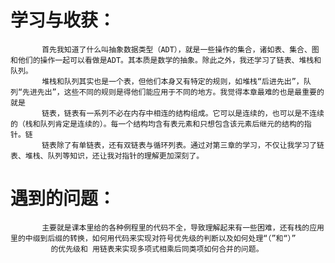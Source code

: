 # 学习与收获：
           首先我知道了什么叫抽象数据类型（ADT），就是一些操作的集合，诸如表、集合、图和他们的操作一起可以看做是ADT。其本质是数学的抽象。除此之外，我还学习了链表、堆栈和队列。
           堆栈和队列其实也是一个表，但他们本身又有特定的规则，如堆栈“后进先出”，队列“先进先出”，这些不同的规则是得他们能应用于不同的地方。我觉得本章最难的也是最重要的就是
           链表，链表有一系列不必在内存中相连的结构组成。它可以是连续的，也可以是不连续的（栈和队列肯定是连续的）。每一个结构均含有表元素和只想包含该元素后继元的结构的指针。链
       	   链表除了有单链表，还有双链表与循环列表。通过对第三章的学习，不仅让我学习了链表、堆栈、队列等知识，还让我对指针的理解更加深刻了。
  #   遇到的问题：
           主要就是课本里给的各种例程里的代码不全，导致理解起来有一些困难，还有栈的应用里的中缀到后缀的转换，如何用代码来实现对符号优先级的判断以及如何处理“（”和“）”
	         的优先级和 用链表来实现多项式相乘后同类项如何合并的问题。
